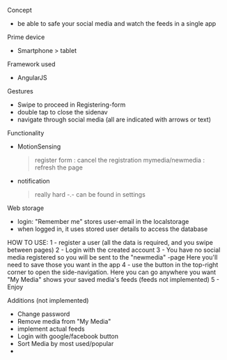 Concept
 - be able to safe your social media and watch the feeds in a single app

Prime device
 - Smartphone > tablet

Framework used
 - AngularJS

Gestures
 - Swipe to proceed in Registering-form
 - double tap to close the sidenav
 - navigate through social media
 (all are indicated with arrows or text)

Functionality
 - MotionSensing
    > register form : cancel the registration
    > mymedia/newmedia : refresh the page
 - notification
    > really hard -.-
    > can be found in settings

Web storage
 - login: "Remember me" stores user-email in the localstorage
 - when logged in, it uses stored user details to access the database



HOW TO USE:
 1 - register a user (all the data is required, and you swipe between pages)
 2 - Login with the created account
 3 - You have no social media registered so you will be sent to the "newmedia" -page
     Here you'll need to save those you want in the app
 4 - use the button in the top-right corner to open the side-navigation. Here you can go anywhere you want
     "My Media" shows your saved media's feeds (feeds not implemented)
 5 - Enjoy


Additions (not implemented)
 - Change password
 - Remove media from "My Media"
 - implement actual feeds
 - Login with google/facebook button
 - Sort Media by most used/popular
 - 